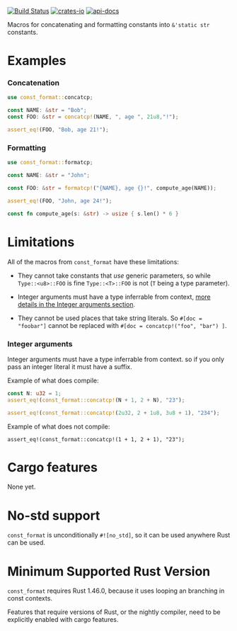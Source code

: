 [![Build Status](https://travis-ci.org/rodrimati1992/const_format_crates.svg?branch=master)](https://travis-ci.org/rodrimati1992/const_format_crates)
[![crates-io](https://img.shields.io/crates/v/const_format.svg)](https://crates.io/crates/const_format)
[![api-docs](https://docs.rs/const_format/badge.svg)](https://docs.rs/const_format/*)


Macros for concatenating and formatting constants into `&'static str` constants.

# Examples

### Concatenation

```rust
use const_format::concatcp;

const NAME: &str = "Bob";
const FOO: &str = concatcp!(NAME, ", age ", 21u8,"!");

assert_eq!(FOO, "Bob, age 21!");
```

### Formatting

```rust
use const_format::formatcp;

const NAME: &str = "John";

const FOO: &str = formatcp!("{NAME}, age {}!", compute_age(NAME));

assert_eq!(FOO, "John, age 24!");

const fn compute_age(s: &str) -> usize { s.len() * 6 }

```


<div id="macro-limitations"></div>

# Limitations

All of the macros from `const_format` have these limitations:

- They cannot take constants that *use* generic parameters,
so while `Type::<u8>::FOO` is fine `Type::<T>::FOO` is not (`T` being a type parameter).

- Integer arguments must have a type inferrable from context,
[more details in the Integer arguments section](#integer-args).

- They cannot be used places that take string literals.
So `#[doc = "foobar"]` cannot be replaced with `#[doc = concatcp!("foo", "bar") ]`.

<span id="integer-args"></span>
### Integer arguments

Integer arguments must have a type inferrable from context.
so if you only pass an integer literal it must have a suffix.

Example of what does compile:

```rust
const N: u32 = 1;
assert_eq!(const_format::concatcp!(N + 1, 2 + N), "23");

assert_eq!(const_format::concatcp!(2u32, 2 + 1u8, 3u8 + 1), "234");
```

Example of what does not compile:
```compile_fail
assert_eq!(const_format::concatcp!(1 + 1, 2 + 1), "23");
```

# Cargo features

None yet.

# No-std support

`const_format` is unconditionally `#![no_std]`, so it can be used anywhere Rust can be used.

# Minimum Supported Rust Version

`const_format` requires Rust 1.46.0, because it uses looping an branching in const contexts.

Features that require versions of Rust, or the nightly compiler,
need to be explicitly enabled with cargo features.

